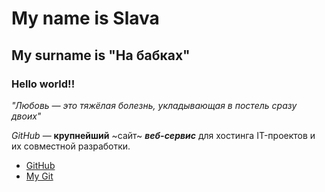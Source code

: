 # My name is Slava #
## My surname is "На бабках" 
### Hello world!! 

*"Любовь — это тяжёлая болезнь, укладывающая в постель сразу двоих"*

*GitHub* — **крупнейший** ~сайт~ ***веб-сервис*** для хостинга IT-проектов и их совместной разработки. 

* [GitHub](https://github.com)
* [My Git](https://github.com/slavadragon1)
